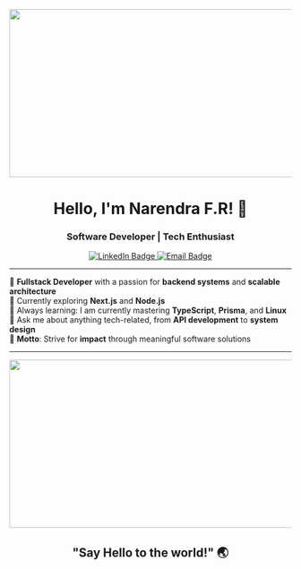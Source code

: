 <div align="center">
  <img src="https://media.giphy.com/media/l0HlQTOvlPo8fkCve/giphy.gif" width="600" height="300"/>
</div>

<h1 align="center">Hello, I'm Narendra F.R! 👋</h1>
<h3 align="center">Software Developer | Tech Enthusiast</h3>

<p align="center">
  <a href="https://www.linkedin.com/in/narendra-febriliansyah-ryambodo/" target="_blank">
    <img src="https://img.shields.io/badge/LinkedIn-0077B5?style=for-the-badge&logo=linkedin&logoColor=white" alt="LinkedIn Badge"/>
  </a>
  <a href="mailto:email@example.com" target="_blank">
    <img src="https://img.shields.io/badge/Email-D14836?style=for-the-badge&logo=gmail&logoColor=white" alt="Email Badge"/>
  </a>
</p>

---

💼 **Fullstack Developer** with a passion for **backend systems** and **scalable architecture**  
🔭 Currently exploring **Next.js** and **Node.js**  
🌱 Always learning: I am currently mastering **TypeScript**, **Prisma**, and **Linux**  
💬 Ask me about anything tech-related, from **API development** to **system design**  
🎯 **Motto**: Strive for **impact** through meaningful software solutions  

---

<div align="center">
  <img src="https://media.giphy.com/media/26xBwdIuRJiAIqHwA/giphy.gif" width="600" height="300"/>
</div>

<h2 align="center">"Say Hello to the world!" 🌏</h2>
